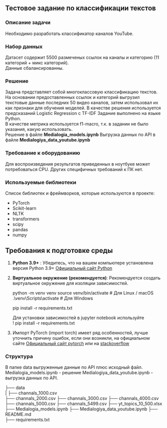 ## Тестовое задание по классификации текстов

### Описание задачи

Необходимо разработать классификатор каналов YouTube.  

### Набор данных

Датасет содержит 5500 размеченых ссылок на каналы и категорию (11 категорий + микс категорий).   
Данные сбалансированны.  

### Решение  

Задача представляет собой многоклассовую классификацию текстов.  
На основании предоставленных ссылок и категорий выгрузил текстовые данные последних 50 видео каналов, затем использовал их как признаки для обучения моделей.
В качестве решения используется предсказаний Logistic Regression с TF-IDF
Задание выполнено на языке Python.  
В качестве метрика используется f1-macro, т.к. в задании не было указания, какую использовать.  
Решение в файле **Medialogia_models.ipynb**
Выгрузка данных по API в файле **Medialogiya_data_youtube.ipynb**

### Требование к оборудованию

Для воспроизведения результатов приведенных в ноутбуке может потребоваться CPU.
Других специфичных требований к ПК нет.  

### Используемые библиотеки

Cписок библиотек и фреймворков, которые используются в проекте:

- PyTorch
- Scikit-learn
- NLTK
- transformers
- scipy
- pandas
- numpy

## Требования к подготовке среды

1. **Python 3.9+** : Убедитесь, что на вашем компьютере установлена версия Python 3.9+ [Официальный сайт Python](https://www.python.org/)

2. **Виртуальное окружение (рекомендуется)**: Рекомендуется создать виртуальное окружение для изоляции зависимостей.

   python -m venv venv
   source venv/bin/activate  # Для Linux / macOS  
   .\venv\Scripts\activate   # Для Windows  

   pip install -r requirements.txt  

   Для установки зависимостей в jupyter notebook используйте  
   ! pip install -r requirements.txt  
3. Импорт PyTorch (import torch) имеет ряд особенностей, лучше уточнить причину ошибок, если они возникли, на официальном сайте [Официальный сайт pytorch](https://pytorch.org/) или на [stackoverflow](https://stackoverflow.com/)

### Структура 

В папке data выгруженные данные по API плюс исходный файл.
Medialogia_models.ipynb - решение
Medialogiya_data_youtube.ipynb - выгрузка данных по API.

├── data  
|	├── channals_1000.csv  
	├── channals_2000.csv 
	├── channals_3000.csv 
	├── channals_4000.csv 
	├── channals_5000.csv 
	├── channals_5499.csv 
	├── yt_topics_10_500.xlsx
├── Medialogia_models.ipynb 
├── Medialogiya_data_youtube.ipynb
├── README.md  
├── requirements.txt  


